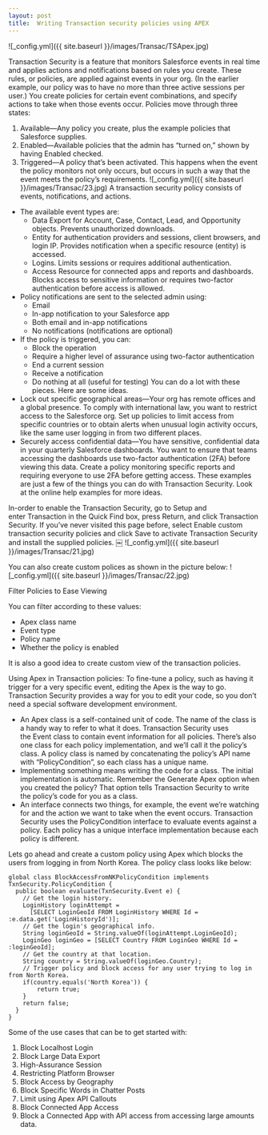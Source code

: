 ```yaml
---
layout: post
title:  Writing Transaction security policies using APEX  
---
```

![_config.yml]({{ site.baseurl }}/images/Transac/TSApex.jpg)

Transaction Security is a feature that monitors Salesforce events in real time and applies actions and notifications based on rules you create. These rules, or policies, are applied against events in your org. (In the earlier example, our policy was to have no more than three active sessions per user.) You create policies for certain event combinations, and specify actions to take when those events occur.
Policies move through three states:
1. Available—Any policy you create, plus the example policies that Salesforce supplies. 
1. Enabled—Available policies that the admin has “turned on,” shown by having Enabled checked. 
1. Triggered—A policy that’s been activated. This happens when the event the policy monitors not only occurs, but occurs in such a way that the event meets the policy’s requirements. 
![_config.yml]({{ site.baseurl }}/images/Transac/23.jpg)
A transaction security policy consists of events, notifications, and actions.
* The available event types are:
    * Data Export for Account, Case, Contact, Lead, and Opportunity objects. Prevents unauthorized downloads.
    * Entity for authentication providers and sessions, client browsers, and login IP. Provides notification when a specific resource (entity) is accessed.
    * Logins. Limits sessions or requires additional authentication.
    * Access Resource for connected apps and reports and dashboards. Blocks access to sensitive information or requires two-factor authentication before access is allowed.
* Policy notifications are sent to the selected admin using:
    * Email
    * In-app notification to your Salesforce app
    * Both email and in-app notifications
    * No notifications (notifications are optional)
* If the policy is triggered, you can:
    * Block the operation
    * Require a higher level of assurance using two-factor authentication
    * End a current session
    * Receive a notification
    * Do nothing at all (useful for testing)
You can do a lot with these pieces. Here are some ideas.
* Lock out specific geographical areas—Your org has remote offices and a global presence. To comply with international law, you want to restrict access to the Salesforce org. Set up policies to limit access from specific countries or to obtain alerts when unusual login activity occurs, like the same user logging in from two different places.
* Securely access confidential data—You have sensitive, confidential data in your quarterly Salesforce dashboards. You want to ensure that teams accessing the dashboards use two-factor authentication (2FA) before viewing this data. Create a policy monitoring specific reports and requiring everyone to use 2FA before getting access.
These examples are just a few of the things you can do with Transaction Security. Look at the online help examples for more ideas.

In-order to enable the Transaction Security, go to Setup and enter Transaction in the Quick Find box, press Return, and click Transaction Security. If you’ve never visited this page before, select Enable custom transaction security policies and click Save to activate Transaction Security and install the supplied policies.
￼
![_config.yml]({{ site.baseurl }}/images/Transac/21.jpg)

You can also create custom polices as shown in the picture below:
![_config.yml]({{ site.baseurl }}/images/Transac/22.jpg)

Filter Policies to Ease Viewing

You can filter according to these values:
* Apex class name
* Event type
* Policy name
* Whether the policy is enabled

It is also a good idea to create custom view of the transaction policies.

Using Apex in Transaction policies:
To fine-tune a policy, such as having it trigger for a very specific event, editing the Apex is the way to go. Transaction Security provides a way for you to edit your code, so you don’t need a special software development environment.
* An Apex class is a self-contained unit of code. The name of the class is a handy way to refer to what it does. Transaction Security uses the Event class to contain event information for all policies. There’s also one class for each policy implementation, and we’ll call it the policy’s class. A policy class is named by concatenating the policy’s API name with “PolicyCondition”, so each class has a unique name.
* Implementing something means writing the code for a class. The initial implementation is automatic. Remember the Generate Apex option when you created the policy? That option tells Transaction Security to write the policy’s code for you as a class.
* An interface connects two things, for example, the event we’re watching for and the action we want to take when the event occurs. Transaction Security uses the PolicyCondition interface to evaluate events against a policy. Each policy has a unique interface implementation because each policy is different.

Lets go ahead and create a custom policy using Apex which blocks the users from logging in from North Korea. The policy class looks like below:
```
global class BlockAccessFromNKPolicyCondition implements TxnSecurity.PolicyCondition {
  public boolean evaluate(TxnSecurity.Event e) {
    // Get the login history.
    LoginHistory loginAttempt =
      [SELECT LoginGeoId FROM LoginHistory WHERE Id = :e.data.get('LoginHistoryId')];
    // Get the login's geographical info.
    String loginGeoId = String.valueOf(loginAttempt.LoginGeoId);
    LoginGeo loginGeo = [SELECT Country FROM LoginGeo WHERE Id = :loginGeoId];
    // Get the country at that location.
    String country = String.valueOf(loginGeo.Country);
    // Trigger policy and block access for any user trying to log in from North Korea.
    if(country.equals('North Korea')) {
        return true;
    }
    return false;
  }
}

```
Some of the use cases that can be to get started with:
1.	Block Localhost Login
2.	Block Large Data Export
3.	High-Assurance Session
4.	Restricting Platform Browser 
5.	Block Access by Geography
6.	Block Specific Words in Chatter Posts
7.	Limit using Apex API Callouts
8.	Block Connected App Access
9.	Block a Connected App with API access from accessing large amounts data.
